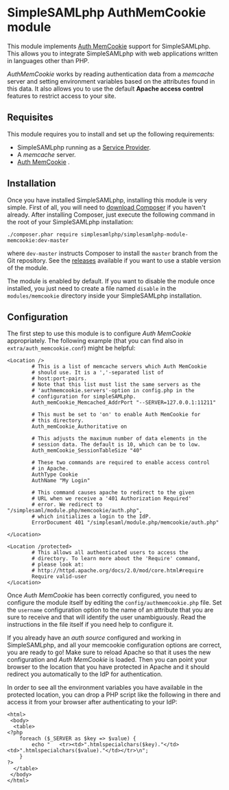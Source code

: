 SimpleSAMLphp AuthMemCookie module
==================================

This module implements [Auth MemCookie](https://zenprojects.github.io/Apache-Authmemcookie-Module/) support for SimpleSAMLphp. This allows
you to integrate SimpleSAMLphp with web applications written in languages other than PHP.

*AuthMemCookie* works by reading authentication data from a *memcache* server and setting environment variables based on
the attributes found in this data. It also allows you to use the default **Apache access control** features to restrict
access to your site.

Requisites
----------

This module requires you to install and set up the following requirements:

* SimpleSAMLphp running as a [Service Provider](https://simplesamlphp.org/docs/stable/simplesamlphp-sp).
* A *memcache* server.
* [Auth MemCookie](https://zenprojects.github.io/Apache-Authmemcookie-Module/) .

Installation
------------

Once you have installed SimpleSAMLphp, installing this module is very simple. First of all, you will need to [download
Composer](https://getcomposer.org/) if you haven't already. After installing Composer, just execute the following
command in the root of your SimpleSAMLphp installation:

```
./composer.phar require simplesamlphp/simplesamlphp-module-memcookie:dev-master
```

where `dev-master` instructs Composer to install the `master` branch from the Git repository. See the
[releases](https://github.com/simplesamlphp/simplesamlphp-module-memcookie/releases) available if you want to use a
stable version of the module.

The module is enabled by default. If you want to disable the module once installed, you just need to create a file named
`disable` in the `modules/memcookie` directory inside your SimpleSAMLphp installation.

Configuration
-------------

The first step to use this module is to configure *Auth MemCookie* appropriately. The following example (that you can
find also in `extra/auth_memcookie.conf`) might be helpful:

```
<Location />
        # This is a list of memcache servers which Auth MemCookie
        # should use. It is a ','-separated list of
        # host:port-pairs.
        # Note that this list must list the same servers as the
        # 'authmemcookie.servers'-option in config.php in the
        # configuration for simpleSAMLphp.
        Auth_memCookie_Memcached_AddrPort "--SERVER=127.0.0.1:11211"

        # This must be set to 'on' to enable Auth MemCookie for
        # this directory.
        Auth_memCookie_Authoritative on

        # This adjusts the maximum number of data elements in the
        # session data. The default is 10, which can be to low.
        Auth_memCookie_SessionTableSize "40"

        # These two commands are required to enable access control
        # in Apache.
        AuthType Cookie
        AuthName "My Login"

        # This command causes apache to redirect to the given
        # URL when we receive a '401 Authorization Required'
        # error. We redirect to "/simplesaml/module.php/memcookie/auth.php",
        # which initializes a login to the IdP.
        ErrorDocument 401 "/simplesaml/module.php/memcookie/auth.php"

</Location>

<Location /protected>
        # This allows all authenticated users to access the
        # directory. To learn more about the 'Require' command,
        # please look at:
        # http://httpd.apache.org/docs/2.0/mod/core.html#require
        Require valid-user
</Location>
```

Once *Auth MemCookie* has been correctly configured, you need to configure the module itself by editing the
`config/authmemcookie.php` file. Set the `username` configuration option to the name of an attribute that you are sure
to receive and that will identify the user unambiguously. Read the instructions in the file itself if you need help to
configure it.

If you already have an *auth source* configured and working in SimpleSAMLphp, and all your memcookie configuration
options are correct, you are ready to go! Make sure to reload Apache so that it uses the new configuration and *Auth
MemCookie* is loaded. Then you can point your browser to the location that you have protected in Apache and it should
redirect you automatically to the IdP for authentication.

In order to see all the environment variables you have available in the protected location, you can drop a PHP script
like the following in there and access it from your browser after authenticating to your IdP:

```
<html>
 <body>
  <table>
<?php
    foreach ($_SERVER as $key => $value) {
        echo "   <tr><td>".htmlspecialchars($key)."</td><td>".htmlspecialchars($value)."</td></tr>\n";
    }
?>
  </table>
 </body>
</html>
```
